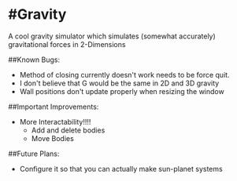 #Gravity
========
A cool gravity simulator which simulates (somewhat accurately)
gravitational forces in 2-Dimensions

##Known Bugs:
* Method of closing currently doesn't work needs to be force quit.
* I don't believe that G would be the same in 2D and 3D gravity
* Wall positions don't update properly when resizing the window

##Important Improvements:
* More Interactability!!!!
    * Add and delete bodies
    * Move Bodies

##Future Plans:
* Configure it so that you can actually make sun-planet systems